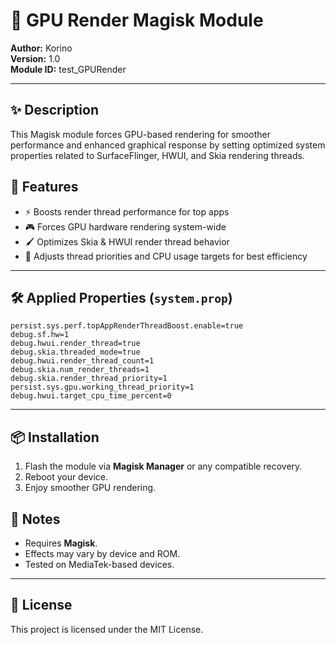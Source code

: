 # 🚀 GPU Render Magisk Module

**Author:** Korino  
**Version:** 1.0  
**Module ID:** test_GPURender  

---

## ✨ Description

This Magisk module forces GPU-based rendering for smoother performance and enhanced graphical response by setting optimized system properties related to SurfaceFlinger, HWUI, and Skia rendering threads.

## 🌟 Features

- ⚡ Boosts render thread performance for top apps
- 🎮 Forces GPU hardware rendering system-wide
- 🖌️ Optimizes Skia & HWUI render thread behavior
- 🧠 Adjusts thread priorities and CPU usage targets for best efficiency

---

## 🛠️ Applied Properties (`system.prop`)

```properties
persist.sys.perf.topAppRenderThreadBoost.enable=true
debug.sf.hw=1
debug.hwui.render_thread=true
debug.skia.threaded_mode=true
debug.hwui.render_thread_count=1
debug.skia.num_render_threads=1
debug.skia.render_thread_priority=1
persist.sys.gpu.working_thread_priority=1
debug.hwui.target_cpu_time_percent=0
```

---

## 📦 Installation

1. Flash the module via **Magisk Manager** or any compatible recovery.
2. Reboot your device.
3. Enjoy smoother GPU rendering.

## 📝 Notes

- Requires **Magisk**.
- Effects may vary by device and ROM.
- Tested on MediaTek-based devices.

---

## 📄 License

This project is licensed under the MIT License.

